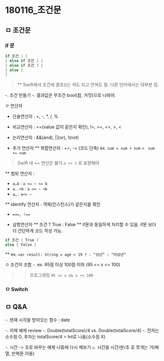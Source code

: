 # 180116_조건문

## ㅁ 조건문

### if 문

``` swift
if 조건 1 {
} else if 조건 2 {
} else if 조건 3 {
} else {
}
```

> ** Swift에서 조건에 괄호()는 쳐도 되고 안쳐도 됨. 다른 언어에서는 대부분 침.

-. 조건 만들기
-. 결과값은 무조건 bool(참, 거짓)으로 나와야.


ㅇ 연산자
- 산술연산자 : +, -, *, /, %
- 비교연산자 : ==(value 값이 같은지 확인), !=, >=, <=, >, <
- 논리연산자 : &&(and), ||(or), !(not)

- 추가 연산자
** 복합연산자 : +=, -=  (코드 단축)
ex. `sum = sum + num` = ` sum += num`

> Swift 내 ++ 연산은 불가.`a += 1` 로 표현해야

** 범위 연산자 :
- `a…b` : `a <= ~ <= b`
- `a..<b` : `a <= ~ <b`
- `a…` : `a<= ~`

** identify 연산자 : 객체(인스턴스)가 같은지를 확인
- `===, !==`

- 삼항연산자
** 조건 ? True : False
** if문과 동일하게 처리할 수 있음. if문 보다 더 간단하게 코드 작성 가능.
``` swift
if 조건 { True ]
else { False }
```
** ex. `var result: String = age > 19 ? : “성년” : “미성년”`


ㅇ 조건의 조합
-. ex. 95점 이상 100점 이하 (95 <= x <= 100)
>> 프로그래밍 `95 <= x && x <= 100`



### ㅁ Switch



## ㅁ Q&A
-. 현재 시각을 받아오는 함수 : date

-. 어제 예제 review
-. Double(totalScore)/4 vs. Double(totalScore/4)
-. 전자는 소수점 O, 후자는 totalScore/4 = Int로 나옴(소수점 X)

-. 시간 -> 초로 바꾸는 예제 나중에 다시 해보기
ㄴ 시간을 시간/분/초 로 쪼개는 거(배열, 반복문 이용)

